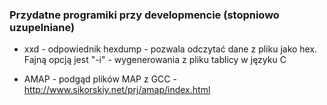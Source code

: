 ### Przydatne programiki przy developmencie (stopniowo uzupelniane) ###

- xxd - odpowiednik hexdump - pozwala odczytać dane z pliku jako hex. Fajną opcją jest "-i" - wygenerowania z pliku tablicy w języku C

- AMAP - podgąd plików MAP z GCC - http://www.sikorskiy.net/prj/amap/index.html
